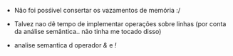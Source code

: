 - Não foi posśivel consertar os vazamentos de memória :/

- Talvez nao dê tempo de implementar operações sobre linhas (por conta da
análise semântica.. não tinha me tocado disso)

- analise semantica d operador _&_ e _!_
